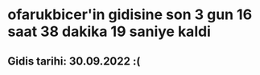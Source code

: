 # ofarukbicer'in gidisine son 3 gun 16 saat 38 dakika 19 saniye kaldi

## Gidis tarihi: 30.09.2022 :(